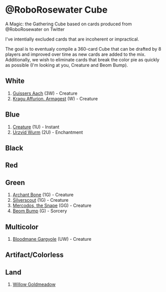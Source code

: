 # @RoboRosewater Cube
A Magic: the Gathering Cube based on cards produced from @RoboRosewater on Twitter

I've intentially excluded cards that are incoherent or impractical.

The goal is to eventualy compile a 360-card Cube that can be drafted by 8 players and improved over time as new cards are added to the mix. Additionally, we wish to eliminate cards that break the color pie as quickly as possible (I'm looking at you, Creature and Beom Bump).

## White
1. [Guissers Aach](https://twitter.com/roborosewater/status/649664316992561152) (3W) - Creature
2. [Kragu Affurion. Armagest](https://twitter.com/roborosewater/status/648577207787515904) (W) - Creature

## Blue
1. [Creature](https://twitter.com/roborosewater/status/648931807040303104) (1U) - Instant
2. [Urzvid Wurm](https://twitter.com/roborosewater/status/652194523792207877) (2U) - Enchantment

## Black

## Red

## Green
1. [Archant Bone](https://twitter.com/roborosewater/status/651113724405657600) (1G) - Creature
2. [Silverscout](https://twitter.com/roborosewater/status/647483415978246145) (1G) - Creature 
3. [Mercodos, the Snape](https://twitter.com/roborosewater/status/646035098387775488) (GG) - Creature
4. [Beom Bump](https://twitter.com/roborosewater/status/645310288133234688) (G) - Sorcery

## Multicolor
1. [Bloodmane Gargyole](https://twitter.com/roborosewater/status/650025398688972801) (UW) - Creature

## Artifact/Colorless

## Land
1. [Willow Goldmeadow](https://twitter.com/roborosewater/status/651832133351272448)
